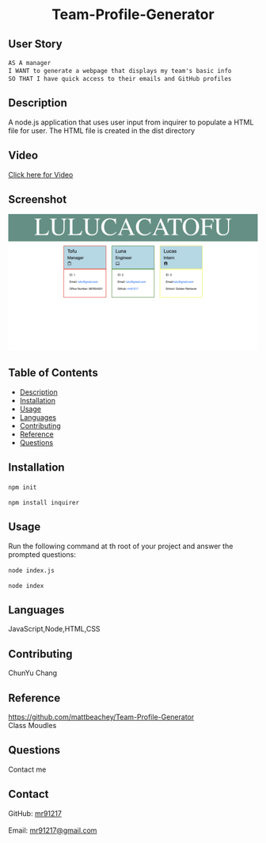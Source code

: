 
<h1 align="center">Team-Profile-Generator</h1>
 
## User Story
  
```
AS A manager
I WANT to generate a webpage that displays my team's basic info
SO THAT I have quick access to their emails and GitHub profiles
```

## Description
  A node.js application that uses user input from inquirer to populate a HTML file for user. The HTML file is created in the dist directory 
## Video
[Click here for Video](https://mr91217.github.io/Team-Profile-Generator/)
## Screenshot
![Team-Profile-Generator](./src/ScreenShot-Team-Profile-Generator.png)
## Table of Contents
- [Description](#description)
- [Installation](#installation)
- [Usage](#usage)
- [Languages](#languages)
- [Contributing](#contributing)
- [Reference](#reference)
- [Questions](#questions)
## Installation
  `npm init`
  
  `npm install inquirer`
## Usage
  Run the following command at th root of your project and answer the prompted questions:<br />

  `node index.js`

  `node index`
## Languages
  JavaScript,Node,HTML,CSS
## Contributing
  ChunYu Chang
## Reference
  https://github.com/mattbeachey/Team-Profile-Generator <br />
  Class Moudles
## Questions
 Contact me<br />

## Contact
GitHub: [mr91217](https://github.com/mr91217)<br />
<br />
Email: mr91217@gmail.com<br />
<br />
   